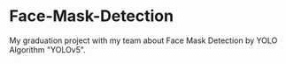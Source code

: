 # Face-Mask-Detection
My graduation project with my team about Face Mask Detection by YOLO Algorithm "YOLOv5".
